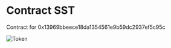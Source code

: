 # Contract SST
Contract for 0x13969bbeece18da1354561e9b59dc2937ef5c95c

![Token](https://github.com/CrayonsInk/Contract/blob/main/logo.png)
